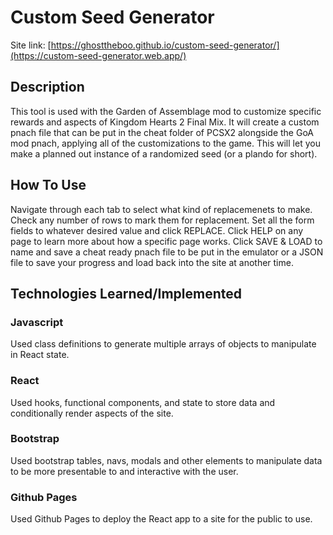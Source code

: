 # Custom Seed Generator

Site link:
[https://ghosttheboo.github.io/custom-seed-generator/](https://custom-seed-generator.web.app/)

## Description

This tool is used with the Garden of Assemblage mod to customize specific rewards and aspects of Kingdom Hearts 2 Final Mix.
It will create a custom pnach file that can be put in the cheat folder of PCSX2 alongside the GoA mod pnach, applying all of the customizations to the game.
This will let you make a planned out instance of a randomized seed (or a plando for short).

## How To Use

Navigate through each tab to select what kind of replacemenets to make.
Check any number of rows to mark them for replacement.
Set all the form fields to whatever desired value and click REPLACE.
Click HELP on any page to learn more about how a specific page works.
Click SAVE & LOAD to name and save a cheat ready pnach file to be put in the emulator or a JSON file to save your progress and load back into the site at another time.

## Technologies Learned/Implemented

### Javascript

Used class definitions to generate multiple arrays of objects to manipulate in React state.

### React

Used hooks, functional components, and state to store data and conditionally render aspects of the site.

### Bootstrap

Used bootstrap tables, navs, modals and other elements to manipulate data to be more presentable to and interactive with the user.

### Github Pages

Used Github Pages to deploy the React app to a site for the public to use.
